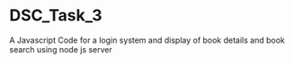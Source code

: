 # DSC_Task_3
A Javascript Code for a login system and display of book details and book search using node js server
